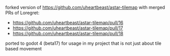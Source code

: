 forked version of https://github.com/uheartbeast/astar-tilemap with merged PRs of Loregret:

* https://github.com/uheartbeast/astar-tilemap/pull/16
* https://github.com/uheartbeast/astar-tilemap/pull/17
* https://github.com/uheartbeast/astar-tilemap/pull/18

ported to godot 4 (beta17) for usage in my project that is not just about tile based movement